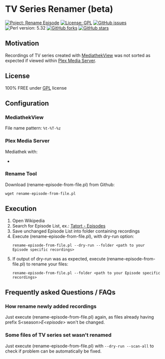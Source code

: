 # TV Series Renamer (beta)

[![Poject: Rename Episode](https://img.shields.io/badge/Project-rename--episode--from--file-red.svg?style=flat-square)](https://github.com/awalon/rename-episode-from-file/)
[![License: GPL](https://img.shields.io/badge/License-GPL-green?style=flat-square)](LICENSE.md)
[![GitHub issues](https://img.shields.io/github/issues/awalon/rename-episode-from-file?style=flat-square)](https://github.com/awalon/rename-episode-from-file/issues)
![Perl version: 5.32](https://img.shields.io/badge/Version-5.32-informational?style=flat-square&logo=perl)
[![GitHub forks](https://img.shields.io/github/forks/awalon/rename-episode-from-file?style=flat-square)](https://github.com/awalon/rename-episode-from-file/network)
[![GitHub stars](https://img.shields.io/github/stars/awalon/rename-episode-from-file?style=flat-square)](https://github.com/awalon/rename-episode-from-file/stargazers)

## Motivation
Recordings of TV series created with [MediathekView](https://mediathekview.de/) was not sorted
as expected if viewed within [Plex Media Server](https://www.plex.tv/).

## License

100% FREE under [GPL](LICENSE.md) license

## Configuration

### MediathekView
File name pattern: `%t-%T-%z`

### Plex Media Server

Mediathek with:

* 

### Rename Tool 
Download (rename-episode-from-file.pl) from Github:
```shell
wget rename-episode-from-file.pl
```
## Execution

1. Open Wikipedia
2. Search for Episode List, ex.: [Tatort - Episodes](https://de.wikipedia.org/wiki/Liste_der_Tatort-Folgen)
3. Save unchanged Episode List into folder containing recordings
4. Execute (rename-episode-from-file.pl), with dry-run option: 
   ```shell
   rename-episode-from-file.pl --dry-run --folder <path to your Episode specific recordings>
   ```
5. If output of dry-run was as expected, execute (rename-episode-from-file.pl) to rename your files:
   ```shell
   rename-episode-from-file.pl --folder <path to your Episode specific recordings>
   ```

## Frequently asked Questions / FAQs

### How rename newly added recordings
Just execute (rename-episode-from-file.pl) again, as files already having prefix 
S&lt;season&gt;_E&lt;episode&gt;_ won't be changed.

### Some files of TV series set wasn't renamed
Just execute (rename-episode-from-file.pl) with `--dry-run --scan-all` to check if problem can
be automatically be fixed.
